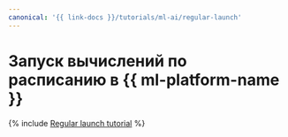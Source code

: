 ```yaml
---
canonical: '{{ link-docs }}/tutorials/ml-ai/regular-launch'
---
```


# Запуск вычислений по расписанию в {{ ml-platform-name }}


{% include [Regular launch tutorial](../../_tutorials/ml-ai/regular-launch.md) %}